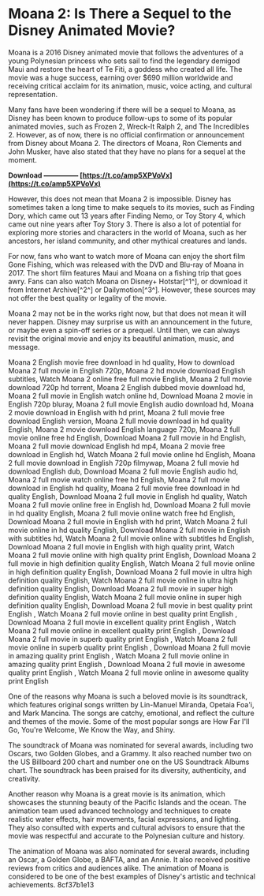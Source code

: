 # Moana 2: Is There a Sequel to the Disney Animated Movie?
 
Moana is a 2016 Disney animated movie that follows the adventures of a young Polynesian princess who sets sail to find the legendary demigod Maui and restore the heart of Te Fiti, a goddess who created all life. The movie was a huge success, earning over $690 million worldwide and receiving critical acclaim for its animation, music, voice acting, and cultural representation.
 
Many fans have been wondering if there will be a sequel to Moana, as Disney has been known to produce follow-ups to some of its popular animated movies, such as Frozen 2, Wreck-It Ralph 2, and The Incredibles 2. However, as of now, there is no official confirmation or announcement from Disney about Moana 2. The directors of Moana, Ron Clements and John Musker, have also stated that they have no plans for a sequel at the moment.
 
**Download ————— [https://t.co/amp5XPVoVx](https://t.co/amp5XPVoVx)**


 
However, this does not mean that Moana 2 is impossible. Disney has sometimes taken a long time to make sequels to its movies, such as Finding Dory, which came out 13 years after Finding Nemo, or Toy Story 4, which came out nine years after Toy Story 3. There is also a lot of potential for exploring more stories and characters in the world of Moana, such as her ancestors, her island community, and other mythical creatures and lands.
 
For now, fans who want to watch more of Moana can enjoy the short film Gone Fishing, which was released with the DVD and Blu-ray of Moana in 2017. The short film features Maui and Moana on a fishing trip that goes awry. Fans can also watch Moana on Disney+ Hotstar[^1^], or download it from Internet Archive[^2^] or Dailymotion[^3^]. However, these sources may not offer the best quality or legality of the movie.
 
Moana 2 may not be in the works right now, but that does not mean it will never happen. Disney may surprise us with an announcement in the future, or maybe even a spin-off series or a prequel. Until then, we can always revisit the original movie and enjoy its beautiful animation, music, and message.
 
Moana 2 English movie free download in hd quality,  How to download Moana 2 full movie in English 720p,  Moana 2 hd movie download English subtitles,  Watch Moana 2 online free full movie English,  Moana 2 full movie download 720p hd torrent,  Moana 2 English dubbed movie download hd,  Moana 2 full movie in English watch online hd,  Download Moana 2 movie in English 720p bluray,  Moana 2 full movie English audio download hd,  Moana 2 movie download in English with hd print,  Moana 2 full movie free download English version,  Moana 2 full movie download in hd quality English,  Moana 2 movie download English language 720p,  Moana 2 full movie online free hd English,  Download Moana 2 full movie in hd English,  Moana 2 full movie download English hd mp4,  Moana 2 movie free download in English hd,  Watch Moana 2 full movie online hd English,  Moana 2 full movie download in English 720p filmywap,  Moana 2 full movie hd download English dub,  Download Moana 2 full movie English audio hd,  Moana 2 full movie watch online free hd English,  Moana 2 full movie download in English hd quality,  Moana 2 full movie free download in hd quality English,  Download Moana 2 full movie in English hd quality,  Watch Moana 2 full movie online free in English hd,  Download Moana 2 full movie in hd quality English,  Moana 2 full movie online watch free hd English,  Download Moana 2 full movie in English with hd print,  Watch Moana 2 full movie online in hd quality English,  Download Moana 2 full movie in English with subtitles hd,  Watch Moana 2 full movie online with subtitles hd English,  Download Moana 2 full movie in English with high quality print,  Watch Moana 2 full movie online with high quality print English,  Download Moana 2 full movie in high definition quality English,  Watch Moana 2 full movie online in high definition quality English,  Download Moana 2 full movie in ultra high definition quality English,  Watch Moana 2 full movie online in ultra high definition quality English,  Download Moana 2 full movie in super high definition quality English,  Watch Moana 2 full movie online in super high definition quality English,  Download Moana 2 full movie in best quality print English ,  Watch Moana 2 full movie online in best quality print English ,  Download Moana 2 full movie in excellent quality print English ,  Watch Moana 2 full movie online in excellent quality print English ,  Download Moana 2 full movie in superb quality print English ,  Watch Moana 2 full movie online in superb quality print English ,  Download Moana 2 full movie in amazing quality print English ,  Watch Moana 2 full movie online in amazing quality print English ,  Download Moana 2 full movie in awesome quality print English ,  Watch Moana 2 full movie online in awesome quality print English

One of the reasons why Moana is such a beloved movie is its soundtrack, which features original songs written by Lin-Manuel Miranda, Opetaia Foa'i, and Mark Mancina. The songs are catchy, emotional, and reflect the culture and themes of the movie. Some of the most popular songs are How Far I'll Go, You're Welcome, We Know the Way, and Shiny.
 
The soundtrack of Moana was nominated for several awards, including two Oscars, two Golden Globes, and a Grammy. It also reached number two on the US Billboard 200 chart and number one on the US Soundtrack Albums chart. The soundtrack has been praised for its diversity, authenticity, and creativity.
 
Another reason why Moana is a great movie is its animation, which showcases the stunning beauty of the Pacific Islands and the ocean. The animation team used advanced technology and techniques to create realistic water effects, hair movements, facial expressions, and lighting. They also consulted with experts and cultural advisors to ensure that the movie was respectful and accurate to the Polynesian culture and history.
 
The animation of Moana was also nominated for several awards, including an Oscar, a Golden Globe, a BAFTA, and an Annie. It also received positive reviews from critics and audiences alike. The animation of Moana is considered to be one of the best examples of Disney's artistic and technical achievements.
 8cf37b1e13
 
